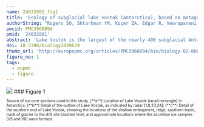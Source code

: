 ```yaml
---
name: 24832801_fig1
title: 'Ecology of subglacial lake vostok (antarctica), based on metagenomic/metatranscriptomic analyses of accretion ice.'
authorString: "Rogers SO, Shtarkman YM, Koçer ZA, Edgar R, Veerapaneni R, D'Elia T."
pmcid: PMC3960894
pmid: '24832801'
abstract: 'Lake Vostok is the largest of the nearly 400 subglacial Antarctic lakes and has been continuously buried by glacial ice for 15 million years. Extreme cold, heat (from possible hydrothermal activity), pressure (from the overriding glacier) and dissolved oxygen (delivered by melting meteoric ice), in addition to limited nutrients and complete darkness, combine to produce one of the most extreme environments on Earth. Metagenomic/metatranscriptomic analyses of ice that accreted over a shallow embayment and over the southern main lake basin indicate the presence of thousands of species of organisms (94% Bacteria, 6% Eukarya, and two Archaea). The predominant bacterial sequences were closest to those from species of Firmicutes, Proteobacteria and Actinobacteria, while the predominant eukaryotic sequences were most similar to those from species of ascomycetous and basidiomycetous Fungi. Based on the sequence data, the lake appears to contain a mixture of autotrophs and heterotrophs capable of performing nitrogen fixation, nitrogen cycling, carbon fixation and nutrient recycling. Sequences closest to those of psychrophiles and thermophiles indicate a cold lake with possible hydrothermal activity. Sequences most similar to those from marine and aquatic species suggest the presence of marine and freshwater regions.'
doi: 10.3390/biology2020629
thumb_url: 'http://europepmc.org/articles/PMC3960894/bin/biology-02-00629-g001.gif'
figure_no: 1
tags:
  - eupmc
  - figure
---
```

<img src='http://europepmc.org/articles/PMC3960894/bin/biology-02-00629-g001.jpg' style='max-height: 300px'>
### Figure 1
<p style='font-size: 10px;'>Source of ice core sections used in this study. (**a**) Location of Lake Vostok (small rectangle) in Antarctica; (**b**) Detail of the outline of Lake Vostok, as indicated by radar [<xref rid="B1-biology-02-00629" ref-type="bibr">1</xref>,<xref rid="B8-biology-02-00629" ref-type="bibr">8</xref>,<xref rid="B23-biology-02-00629" ref-type="bibr">23</xref>,<xref rid="B24-biology-02-00629" ref-type="bibr">24</xref>]; (**c**) Detail of the southern end of Lake Vostok, showing the locations of the shallow embayment, ridge, southern basin, track of glacier to the drill site (dashed line), and approximate locations where the accretion ice samples (V5 and V6) were formed.</p>